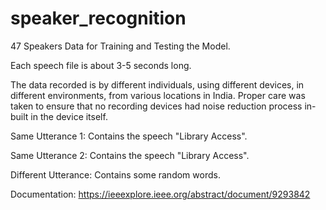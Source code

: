 # speaker_recognition
47 Speakers Data for Training and Testing the Model.

Each speech file is about 3-5 seconds long.

The data recorded is by different individuals, using different devices, in different environments, from various locations in India. Proper care was taken to ensure that no recording devices had noise reduction process in-built in the device itself.

Same Utterance 1: Contains the speech "Library Access".

Same Utterance 2: Contains the speech "Library Access".

Different Utterance: Contains some random words.

Documentation: https://ieeexplore.ieee.org/abstract/document/9293842
